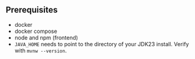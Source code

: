 ## Prerequisites

- docker
- docker compose
- node and npm (frontend)
- `JAVA_HOME` needs to point to the directory of your JDK23 install. Verify with `mvnw --version`.